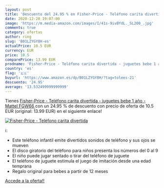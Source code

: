 ```yaml
---
layout: post
title: 'Descuento del 24.95 % en Fisher-Price - Teléfono carita divertida'
date: 2020-12-20 19:07:00
image: 'https://m.media-amazon.com/images/I/41s-9ivBYdL._SL200_.jpg'
comments: true
category: ofertas
author: ring
slug: 'B01LZYGY8H-es'
actualPrice: 10.5 EUR
currency: EUR
price: 10.5
comparePrice: 13.99 EUR
prodname: 'Fisher-Price - Teléfono carita divertida - juguetes bebe 1 año -  Mattel FGW66  '
country: 'es'
flag: '🇪🇸'
buyurl: 'https://www.amazon.es/dp/B01LZYGY8H/?tag=tolees-21'
descuento: '24.95'
average: '13.532499999999999'
---
```


Tienes [Fisher-Price - Teléfono carita divertida - juguetes bebe 1 año -  Mattel FGW66  ](https://www.amazon.es/dp/B01LZYGY8H/?tag=tolees-21) con un 24.95 % de descuento con precio de oferta de 10.5 EUR (original: 13.99 EUR) en el siguiente enlace!

[![Fisher-Price - Teléfono carita divertida](https://m.media-amazon.com/images/I/41s-9ivBYdL._SL200_.jpg)](https://www.amazon.es/dp/B01LZYGY8H/?tag=tolees-21)

ℹ️:

- Este teléfono infantil emite divertidos sonidos de teléfono y sus ojos se mueven
- El disco giratorio del teléfono para niños presenta los números del 0 al 9
- El niño puede jugar sentado o tirar del teléfono de juguete
- El teléfono de juguete estimula el juego de imitación desde una edad temprana
- Regalo original para bebes a partir de 12 meses

[Accede a la oferta!!](https://www.amazon.es/dp/B01LZYGY8H/?tag=tolees-21)
